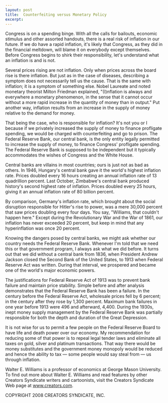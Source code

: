 ```yaml
---
layout: post
title:  Counterfeiting versus Monetary Policy
excerpt:
---
```


Congress is on a spending binge. With all the calls for bailouts, economic stimulus and other assorted handouts, there is a real risk of inflation in our future. If we do have a rapid inflation, it's likely that Congress, as they did in the financial meltdown, will blame it on everybody except themselves. Before Congress begins to shirk their responsibility, let's understand what an inflation is and is not.

Several prices rising are not inflation. Only when prices across the board rise is there inflation. But just as in the case of diseases, describing a symptom does not necessarily tell us the cause. That is the same with inflation; it is a symptom of something else. Nobel Laureate and noted monetary theorist Milton Friedman explained, "(I)nflation is always and everywhere a monetary phenomenon, in the sense that it cannot occur without a more rapid increase in the quantity of money than in output." Put another way, inflation results from an increase in the supply of money relative to the demand for money.

That being the case, who is responsible for inflation? It's not you or I because if we privately increased the supply of money to finance profligate spending, we would be charged with counterfeiting and go to prison. The Federal Reserve Bank, our central bank, is the only entity legally permitted to increase the supply of money, to finance Congress' profligate spending. The Federal Reserve Bank is supposed to be independent but it typically accommodates the wishes of Congress and the White House.

Central banks are villains in most countries; ours is just not as bad as others. In 1946, Hungary's central bank gave it the world's highest inflation rate. Prices doubled every 16 hours creating an annual inflation rate of 13 quadrillion percent. Last October, Zimbabwe's central bank produced history's second highest rate of inflation. Prices doubled every 25 hours, giving it an annual inflation rate of 80 billion percent.

 By comparison, Germany's inflation rate, which brought about the social disruption responsible for Hitler's rise to power, was a mere 30,000 percent that saw prices doubling every four days. You say, "Williams, that couldn't happen here." Except during the Revolutionary War and the War of 1861, our inflation has never exceeded 20 percent, but keep in mind that any hyperinflation was once 20 percent.

Knowing the dangers posed by central banks, we might ask whether our country needs the Federal Reserve Bank. Whenever I'm told that we need this or that government program, I always ask what we did before. It turns out that we did without a central bank from 1836, when President Andrew Jackson closed the Second Bank of the United States, to 1913 when Federal Reserve Act was written. During that interval, we prospered and became one of the world's major economic powers.

The justifications for Federal Reserve Act of 1913 was to prevent bank failure and maintain price stability. Simple before and after analysis demonstrates that the Federal Reserve Bank has been a failure. In the century before the Federal Reserve Act, wholesale prices fell by 6 percent; in the century after they rose by 1,300 percent. Maximum bank failures in one year before 1913 were 496 and afterward, 4,400. During the 1930s, inept money supply management by the Federal Reserve Bank was partially responsible for both the depth and duration of the Great Depression.

It is not wise for us to permit a few people on the Federal Reserve Board to have life and death power over our economy. My recommendation for reducing some of that power is to repeal legal tender laws and eliminate all taxes on gold, silver and platinum transactions. That way there would be money substitutes and the government money monopoly would be reduced and hence the ability to tax — some people would say steal from — us through inflation.

Walter E. Williams is a professor of economics at George Mason University. To find out more about Walter E. Williams and read features by other Creators Syndicate writers and cartoonists, visit the Creators Syndicate Web page at www.creators.com.

COPYRIGHT 2008 CREATORS SYNDICATE, INC.
